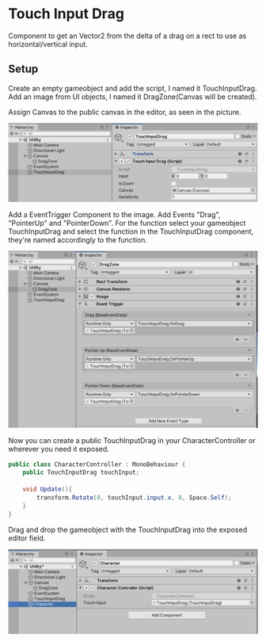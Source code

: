 # Touch Input Drag
Component to get an Vector2 from the delta of a drag on a rect to use as horizontal/vertical input.
## Setup

Create an empty gameobject and add the script, I named it TouchInputDrag.
Add an image from UI objects, I named it DragZone(Canvas will be created).

Assign Canvas to the public canvas in the editor, as seen in the picture.

![EmptyGameObjectSetup](../images/touchinputdrag1.png)

Add a EventTrigger Component to the image.
Add Events "Drag", "PointerUp" and "PointerDown".
For the function select your gameobject TouchInputDrag and select the function in the TouchInputDrag component,
they're named accordingly to the function.

![EventTriggerSetup](../images/touchinputdrag2.png)

Now you can create a public TouchInputDrag in your CharacterController or wherever you need it exposed.

```csharp
public class CharacterController : MonoBehaviour {
    public TouchInputDrag touchInput;

    void Update(){
        transform.Rotate(0, touchInput.input.x, 0, Space.Self);
    }
}
```

Drag and drop the gameobject with the TouchInputDrag into the exposed editor field.

![EventTriggerSetup](../images/touchinputdrag3.png)